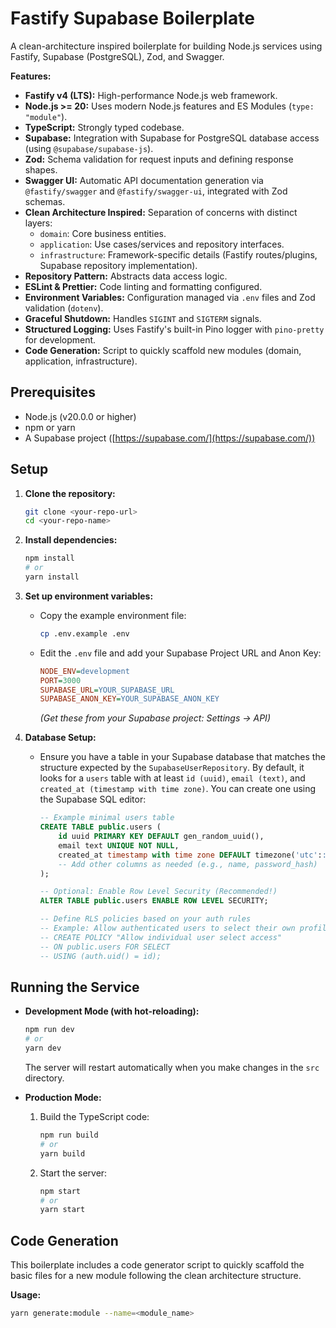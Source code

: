 # Fastify Supabase Boilerplate

A clean-architecture inspired boilerplate for building Node.js services using Fastify, Supabase (PostgreSQL), Zod, and Swagger.

**Features:**

*   **Fastify v4 (LTS):** High-performance Node.js web framework.
*   **Node.js >= 20:** Uses modern Node.js features and ES Modules (`type: "module"`).
*   **TypeScript:** Strongly typed codebase.
*   **Supabase:** Integration with Supabase for PostgreSQL database access (using `@supabase/supabase-js`).
*   **Zod:** Schema validation for request inputs and defining response shapes.
*   **Swagger UI:** Automatic API documentation generation via `@fastify/swagger` and `@fastify/swagger-ui`, integrated with Zod schemas.
*   **Clean Architecture Inspired:** Separation of concerns with distinct layers:
    *   `domain`: Core business entities.
    *   `application`: Use cases/services and repository interfaces.
    *   `infrastructure`: Framework-specific details (Fastify routes/plugins, Supabase repository implementation).
*   **Repository Pattern:** Abstracts data access logic.
*   **ESLint & Prettier:** Code linting and formatting configured.
*   **Environment Variables:** Configuration managed via `.env` files and Zod validation (`dotenv`).
*   **Graceful Shutdown:** Handles `SIGINT` and `SIGTERM` signals.
*   **Structured Logging:** Uses Fastify's built-in Pino logger with `pino-pretty` for development.
*   **Code Generation:** Script to quickly scaffold new modules (domain, application, infrastructure).

## Prerequisites

*   Node.js (v20.0.0 or higher)
*   npm or yarn
*   A Supabase project ([https://supabase.com/](https://supabase.com/))

## Setup

1.  **Clone the repository:**
    ```bash
    git clone <your-repo-url>
    cd <your-repo-name>
    ```

2.  **Install dependencies:**
    ```bash
    npm install
    # or
    yarn install
    ```

3.  **Set up environment variables:**
    *   Copy the example environment file:
        ```bash
        cp .env.example .env
        ```
    *   Edit the `.env` file and add your Supabase Project URL and Anon Key:
        ```ini
        NODE_ENV=development
        PORT=3000
        SUPABASE_URL=YOUR_SUPABASE_URL
        SUPABASE_ANON_KEY=YOUR_SUPABASE_ANON_KEY
        ```
        *(Get these from your Supabase project: Settings -> API)*

4.  **Database Setup:**
    *   Ensure you have a table in your Supabase database that matches the structure expected by the `SupabaseUserRepository`. By default, it looks for a `users` table with at least `id (uuid)`, `email (text)`, and `created_at (timestamp with time zone)`. You can create one using the Supabase SQL editor:
        ```sql
        -- Example minimal users table
        CREATE TABLE public.users (
            id uuid PRIMARY KEY DEFAULT gen_random_uuid(),
            email text UNIQUE NOT NULL,
            created_at timestamp with time zone DEFAULT timezone('utc'::text, now()) NOT NULL
            -- Add other columns as needed (e.g., name, password_hash)
        );

        -- Optional: Enable Row Level Security (Recommended!)
        ALTER TABLE public.users ENABLE ROW LEVEL SECURITY;

        -- Define RLS policies based on your auth rules
        -- Example: Allow authenticated users to select their own profile
        -- CREATE POLICY "Allow individual user select access"
        -- ON public.users FOR SELECT
        -- USING (auth.uid() = id);
        ```

## Running the Service

*   **Development Mode (with hot-reloading):**
    ```bash
    npm run dev
    # or
    yarn dev
    ```
    The server will restart automatically when you make changes in the `src` directory.

*   **Production Mode:**
    1.  Build the TypeScript code:
        ```bash
        npm run build
        # or
        yarn build
        ```
    2.  Start the server:
        ```bash
        npm start
        # or
        yarn start
        ```

## Code Generation

This boilerplate includes a code generator script to quickly scaffold the basic files for a new module following the clean architecture structure.

**Usage:**

```bash
yarn generate:module --name=<module_name>